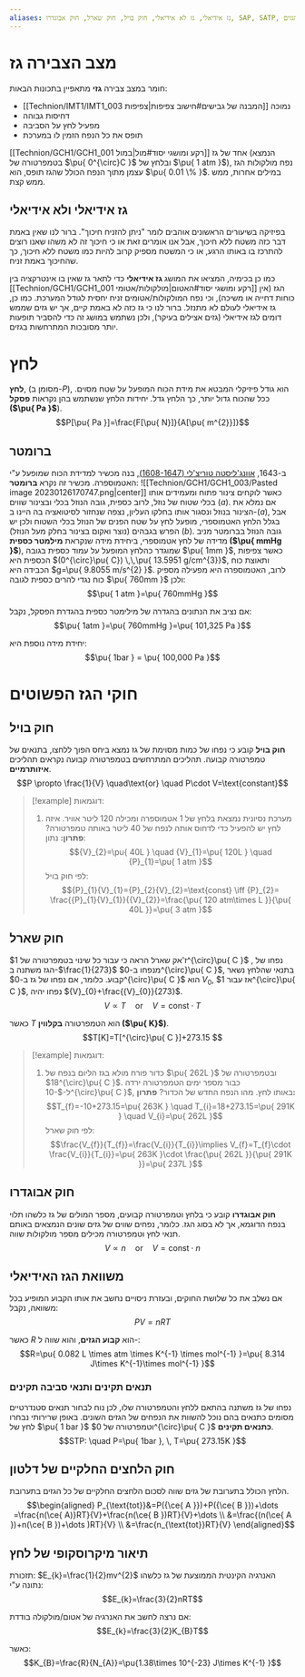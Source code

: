 ```yaml
---
aliases: גז אידיאלי, גז לא אידיאלי, חוק בויל, חוק שארל, חוק אבוגדרו, SAP, SATP, חוק הלחצים החלקיים, משוואת הגז האידיאלי, קבוע הגזים
---
```

# מצב הצבירה גז

חומר במצב צבירה **גזי** מתאפיין בתכונות הבאות:
- [[Technion/IMT1/IMT1_003 המבנה של גבישים#חישוב צפיפות|צפיפות]] נמוכה
- דחיסות גבוהה
- מפעיל לחץ על הסביבה
- תופס את כל הנפח הזמין לו במערכת

[[Technion/GCH1/GCH1_001 רקע ומושגי יסוד#מול|במול]] אחד של גז (הנמצא בטמפרטורה של $\pu{ 0^{\circ}C }$  ובלחץ של $\pu{ 1 atm }$), נפח מולקולות הגז עצמן מתוך הנפח הכולל שהגז תופס, הוא $\pu{ 0.01 \% }$. במילים אחרות, ממש ממש קצת.

## גז אידיאלי ולא אידיאלי
בפיזיקה בשיעורים הראשונים אוהבים לומר "ניתן להזניח חיכוך". ברור לנו שאין באמת דבר כזה משטח ללא חיכוך, אבל אנו אומרים זאת או כי חיכוך זה לא משהו שאנו רוצים להתרכז בו באותו הרגע, או כי המשטח מספיק קרוב להיות כמו משטח ללא חיכוך, כך שהחיכוך באמת זניח.

כמו כן בכימיה, המציאו את המושג **גז אידיאלי** כדי לתאר גז שאין בו אינטרקציה בין [[Technion/GCH1/GCH1_001 רקע ומושגי יסוד#האטום|מולקולות/אטומי]] הגז (אין כוחות דחייה או משיכה), וכי נפח המולקולות/אטומים זניח יחסית לגודל המערכת. כמו כן, גז אידיאלי לעולם לא מתנזל.
ברור לנו כי גז כזה לא באמת קיים, אך יש גזים שממש דומים לגז אידיאלי (גזים אצילים בעיקר), ולכן נשתמש במושג זה כדי להסביר תופעות יותר מסובכות המתרחשות בגזים.

# לחץ
**לחץ**, (מסומן ב-$P$), הוא גודל פיזיקלי המבטא את מידת הכוח המופעל על שטח מסוים. ככל שהכוח גדול יותר, כך הלחץ גדל. יחידות הלחץ שנשתמש בהן נקראות **פסקל ($\pu{ Pa }$**).
$$P[\pu{ Pa }]=\frac{F[\pu{ N}]}{A[\pu{ m^{2}}]}$$

## ברומטר
ב-1643, [אוונג'ליסטה טוריצ'לי (1608-1647)](https://en.wikipedia.org/wiki/Evangelista_Torricelli), בנה מכשיר למדידת הכוח שמופעל ע"י האטמוספרה. מכשיר זה נקרא **ברומטר**:
![[Technion/GCH1/GCH1_003/Pasted image 20230126170747.png|center]]
כאשר לוקחים צינור פתוח ומעמידים אותו בכלי שטוח של נוזל, לרוב כספית, גובה הנוזל בכלי ובצינור שווים ($a$).
אם נמלא את הצינור בנוזל ונסגור אותו בחלקו העליון, נצפה שנחזור לסיטואציה בה היינו ב-$(a)$, אבל בגלל הלחץ האטמוספרי, מופעל לחץ על שטח הפנים של הנוזל בכלי השטוח  ולכן יש הפרש בגבהים (נוצר ואקום בצינור בחלק מעל הנוזל) ($b$). גובה הנוזל בברומטר מניב מדידה של לחץ אטמוספרי, ביחידת מידה שנקראת **מילמטר כספית ($\pu{ mmHg }$**), שמוגדר כהלחץ המופעל על עמוד כספית בגובה $\pu{ 1mm }$, כאשר צפיפות הכספית היא $(0^{\circ}\pu{ C}) \,\,\pu{ 13.5951 g/cm^{3}}$, ותאוצת כוח הכבידה היא $g=\pu{ 9.8055 m/s^{2} }$. לרוב, האטמוספרה היא מפעילה מספיק כוח נגדי להרים כספית לגובה $\pu{ 760mm }$ ולכן:
$$\pu{ 1 atm }=\pu{ 760mmHg }$$

אם נציב את הנתונים בהגדרה של מילימטר כספית בהגדרת הפסקל, נקבל:
$$\pu{ 1atm }=\pu{ 760mmHg }=\pu{ 101,325 Pa }$$

יחידת מידה נוספת היא:
$$\pu{ 1bar } = \pu{ 100,000 Pa }$$

# חוקי הגז הפשוטים
## חוק בויל
**חוק בויל** קובע כי נפחו של כמות מסוימת של גז נמצא ביחס הפוך ללחצו, בתנאים של טמפרטורה קבועה. תהליכים המתרחשים בטמפרטורה קבועה נקראים תהליכים **איזותרמיים**.
$$P \propto \frac{1}{V} \quad\text{or} \quad P\cdot V=\text{constant}$$
>[!example] דוגמאות:
>1. מערכת נסיונית נמצאת בלחץ של $1$ אטמוספרה ומכילה $120$ ליטר אוויר. איזה לחץ יש להפעיל כדי לדחוס אותה לנפח של $40$ ליטר באותה טמפרטורה?
>	**פתרון:**
>	נתון:
>	$${V}_{2}=\pu{ 40L } \quad {V}_{1}=\pu{ 120L } \quad {P}_{1}=\pu{ 1 atm }$$
>	לפי חוק בויל:
>	$${P}_{1}{V}_{1}={P}_{2}{V}_{2}=\text{const} \iff {P}_{2}= \frac{{P}_{1}{V}_{1}}{{V}_{2}}=\frac{\pu{ 120 atm\times L }}{\pu{ 40L }}=\pu{ 3 atm }$$
## חוק שארל
ז'אק שארל הראה כי עבור כל שינוי בטמפרטורה של $1^{\circ}\pu{ C }$ , נפחו של הגז משתנה ב-$\frac{1}{273}$ מנפחו ב-$0^{\circ}\pu{ C }$, בתנאי שהלחץ נשאר קבוע. כלומר, אם נפחו של גז ב-$0^{\circ}\pu{ C }$ הוא ${V}_{0}$, אז עבור $1^{\circ}\pu{ C }$, נפחו יהיה ${V}_{0}+\frac{{V}_{0}}{273}$.
$$V\propto T \quad \text{or} \quad V=\text{const}\cdot T$$

כאשר $T$ הוא הטמפרטורה **בקלווין ($\pu{ K}$)**.
$$T[K]=T[^{\circ}\pu{ C }]+273.15 $$
>[!example] דוגמאות:
>1. כדור פורח מולא בגז הליום בנפח של $\pu{ 262L }$ ובטמפרטורה של $18^{\circ}\pu{ C }$. כבור מספר ימים הטמפרטורה ירדה ל-$-10^{\circ}\pu{ C }$, באותו לחץ. מהו הנפח החדש של הכדור?
>	**פתרון:**
>	$$T_{f}=-10+273.15=\pu{ 263K } \quad T_{i}=18+273.15=\pu{ 291K } \quad V_{i}=\pu{ 262L }$$
>	לפי חוק שארל:
>	$$\frac{V_{f}}{T_{f}}=\frac{V_{i}}{T_{i}}\implies V_{f}=T_{f}\cdot \frac{V_{i}}{T_{i}}=\pu{ 263K }\cdot \frac{\pu{ 262L }}{\pu{ 291K }}=\pu{ 237L }$$

## חוק אבוגדרו
**חוק אבוגדרו** קובע כי בלחץ וטמפרטורה קבועים, מספר המולים של גז כלשהו תלוי בנפח הדוגמא, אך לא בסוג הגז. כלומר, נפחים שווים של גזים שונים הנמצאים באותם תנאי לחץ וטמפרטורה מכילים מספר מולקולות שווה.
$$V\propto n \quad \text{or} \quad V=\text{const} \cdot n$$

## משוואת הגז האידיאלי
אם נשלב את כל שלושת החוקים, ובעזרת ניסויים נחשב את אותו הקבוע המופיע בכל משוואה, נקבל:
$$PV=nRT$$

כאשר $R$ הוא **קבוע הגזים**, והוא שווה ל-:
$$R=\pu{ 0.082 L \times atm \times K^{-1} \times mol^{-1} }=\pu{ 8.314 J\times K^{-1}\times mol^{-1} }$$

### תנאים תקינים ותנאי סביבה תקינים
נפחו של גז משתנה בהתאם ללחץ והטמפרטורה שלו, לכן נוח לבחור תנאים סטנדרטיים מסומים כתנאים בהם נוכל להשוות את הנפחים של הגזים השונים. באופן שרירותי נבחרו לחץ של $\pu{ 1 bar }$ וטמפרטורה של $0^{\circ}\pu{ C }$ **כתנאים תקינים**.
$$STP: \quad P=\pu{ 1bar }, \, T=\pu{ 273.15K  }$$
## חוק הלחצים החלקיים של דלטון
הלחץ הכולל בתערובת של גזים שווה לסכום הלחצים החלקיים של כל הגזים בתערובת.
$$\begin{aligned}
P_{\text{tot}}&=P({\ce{ A }})+P({\ce{ B }})+\dots =\frac{n(\ce{ A)}RT}{V}+\frac{n(\ce{ B })RT}{V}+\dots  \\
&=\frac{(n(\ce{ A })+n(\ce{ B })+\dots )RT}{V} \\
&=\frac{n_{\text{tot}}RT}{V}
\end{aligned}$$

## תיאור מיקרוסקופי של לחץ
תזכורת: $E_{k}=\frac{1}{2}mv^{2}$
האנרגיה הקינטית הממוצעת של גז כלשהו נתונה ע"י:
$$E_{k}=\frac{3}{2}nRT$$

אם נרצה לחשב את האנרגיה של אטום/מולקולה בודדת:
$$E_{k}=\frac{3}{2}K_{B}T$$

כאשר:
$$K_{B}=\frac{R}{N_{A}}=\pu{1.38\times 10^{-23} J\times K^{-1} }$$